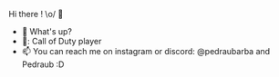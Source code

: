 Hi there ! \o/ 👋

- 👋 What's up?
- 🔫: Call of Duty player
- 📫 You can reach me on instagram or discord: @pedraubarba and Pedraub :D

<!---
PedroBarbosaSw/PedroBarbosaSw is a ✨ special ✨ repository because its `README.md` (this file) appears on your GitHub profile.
You can click the Preview link to take a look at your changes.
--->
